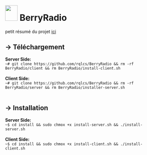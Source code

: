 # <img src="https://upload.wikimedia.org/wikipedia/fr/thumb/3/3b/Raspberry_Pi_logo.svg/1200px-Raspberry_Pi_logo.svg.png" width="40" height="50"> BerryRadio 
petit résumé du projet <a href="https://rqlcs.github.io/src/berryradio.html">ici</a>

## -> Téléchargement 
**Server Side:**
<br>
``~# git clone https://github.com/rqlcs/BerryRadio && rm -rf BerryRadio/client && rm BerryRadio/install-client.sh``
<br><br>
**Client Side:**
<br>
``~# git clone https://github.com/rqlcs/BerryRadio && rm -rf BerryRadio/server && rm BerryRadio/installer-server.sh``  
<br>
## -> Installation
**Server Side:**
<br>
``~$ cd install && sudo chmox +x install-server.sh && ./install-server.sh``
<br><br>
**Client Side:**
<br>
``~$ cd install && sudo chmox +x install-client.sh && ./install-client.sh`` 

